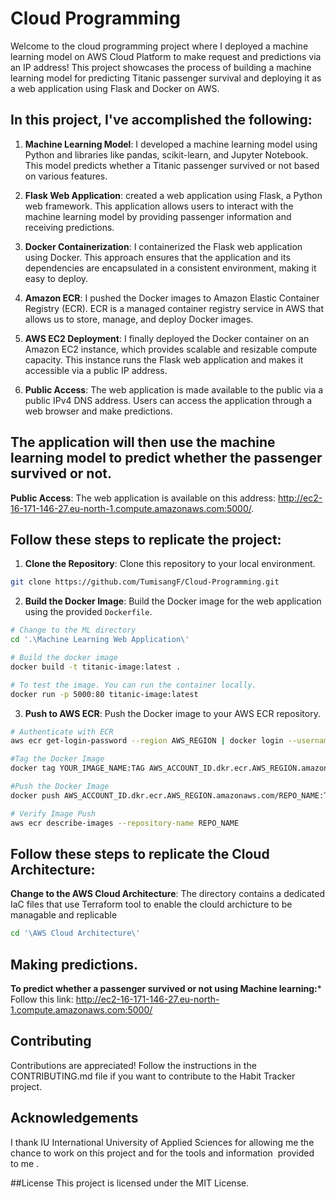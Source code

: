 # Cloud Programming

Welcome to the cloud programming project where I deployed a machine learning model on AWS Cloud Platform to make request and predictions via an IP address! This project showcases the process of building a machine learning model for predicting Titanic passenger survival and deploying it as a web application using Flask and Docker on AWS.


## In this project, I've accomplished the following:

1. **Machine Learning Model**: I developed a machine learning model using Python and libraries like pandas, scikit-learn, and Jupyter Notebook. This model predicts whether a Titanic passenger survived or not based on various features.

2. **Flask Web Application**: created a web application using Flask, a Python web framework. This application allows users to interact with the machine learning model by providing passenger information and receiving predictions.

3. **Docker Containerization**: I containerized the Flask web application using Docker. This approach ensures that the application and its dependencies are encapsulated in a consistent environment, making it easy to deploy.

4. **Amazon ECR**: I pushed the Docker images to Amazon Elastic Container Registry (ECR). ECR is a managed container registry service in AWS that allows us to store, manage, and deploy Docker images.

5. **AWS EC2 Deployment**: I finally deployed the Docker container on an Amazon EC2 instance, which provides scalable and resizable compute capacity. This instance runs the Flask web application and makes it accessible via a public IP address.

6. **Public Access**: The web application is made available to the public via a public IPv4 DNS address. Users can access the application through a web browser and make predictions.


## The application will then use the machine learning model to predict whether the passenger survived or not.
**Public Access**: The web application is available on this address: http://ec2-16-171-146-27.eu-north-1.compute.amazonaws.com:5000/.


## Follow these steps to replicate the project:

1. **Clone the Repository**: Clone this repository to your local environment.
   
```bash
git clone https://github.com/TumisangF/Cloud-Programming.git
```
2. **Build the Docker Image**: Build the Docker image for the web application using the provided `Dockerfile`.
```bash
# Change to the ML directory
cd '.\Machine Learning Web Application\'

# Build the docker image
docker build -t titanic-image:latest .

# To test the image. You can run the container locally.
docker run -p 5000:80 titanic-image:latest
```

3. **Push to AWS ECR**: Push the Docker image to your AWS ECR repository.
```bash
# Authenticate with ECR
aws ecr get-login-password --region AWS_REGION | docker login --username AWS --password-stdin AWS_ACCOUNT_ID.dkr.ecr.AWS_REGION.amazonaws.com

#Tag the Docker Image
docker tag YOUR_IMAGE_NAME:TAG AWS_ACCOUNT_ID.dkr.ecr.AWS_REGION.amazonaws.com/REPO_NAME:TAG

#Push the Docker Image
docker push AWS_ACCOUNT_ID.dkr.ecr.AWS_REGION.amazonaws.com/REPO_NAME:TAG

# Verify Image Push
aws ecr describe-images --repository-name REPO_NAME
```

## Follow these steps to replicate the Cloud Architecture:

**Change to the AWS Cloud Architecture**:
   The directory contains a dedicated IaC files that use Terraform tool to enable the clould archicture to be managable and replicable
```bash
cd '\AWS Cloud Architecture\'
```

## Making predictions.
**To predict whether a passenger survived or not using Machine learning:***
Follow this link: http://ec2-16-171-146-27.eu-north-1.compute.amazonaws.com:5000/


## Contributing

Contributions are appreciated! Follow the instructions in the CONTRIBUTING.md file if you want to contribute to the Habit Tracker project.

## Acknowledgements

I thank IU International University of Applied Sciences for allowing me the chance to work on this project and for the tools and information  provided to me .

##License
This project is licensed under the MIT License.

